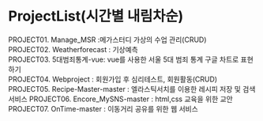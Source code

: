 # ProjectList(시간별 내림차순)


PROJECT01. Manage_MSR :메가스터디 가상의 수업 관리(CRUD)  
PROJECT02. Weatherforecast : 기상예측  
PROJECT03. 5대범죄통계-vue: vue를 사용한 서울 5대 범죄 통계 구글 차트로 표현하기  
PROJECT04. Webproject : 회원가입 후 심리테스트, 회원활동(CRUD)  
PROJECT05. Recipe-Master-master : 엘라스틱서치를 이용한 레시피 저장 및 검색 서비스
PROJECT06. Encore_MySNS-master : html,css 교육을 위한 교안
PROJECT07. OnTime-master : 이동거리 공유를 위한 웹 서비스
